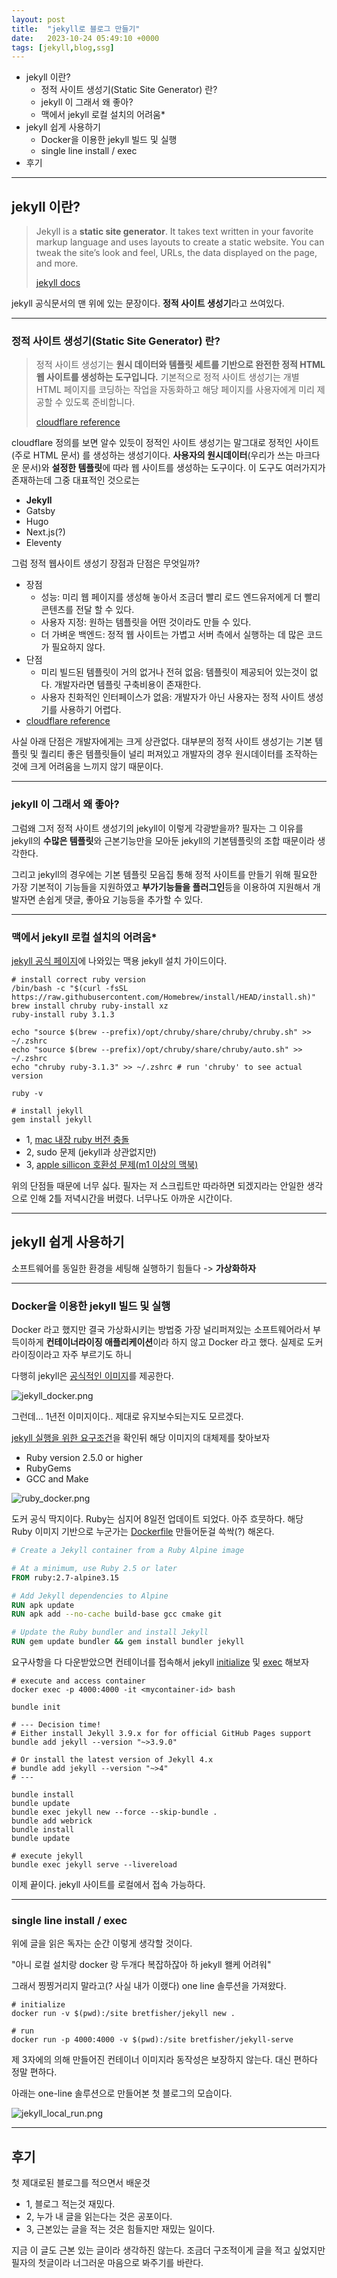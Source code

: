```yaml
---
layout: post
title:  "jekyll로 블로그 만들기"
date:   2023-10-24 05:49:10 +0000
tags: [jekyll,blog,ssg]
---
```


- jekyll 이란?
  - 정적 사이트 생성기(Static Site Generator) 란?
  - jekyll 이 그래서 왜 좋아?
  - 맥에서 jekyll 로컬 설치의 어려움*
- jekyll 쉽게 사용하기
  - Docker을 이용한 jekyll 빌드 및 실행
  - single line install / exec
- 후기

---

## jekyll 이란?

> Jekyll is a **static site generator**. It takes text written in your favorite markup language and uses layouts to create a static website. You can tweak the site’s look and feel, URLs, the data displayed on the page, and more.
>
> [jekyll docs](https://jekyllrb.com/docs/)

jekyll 공식문서의 맨 위에 있는 문장이다. **정적 사이트 생성기**라고 쓰여있다.

---

### 정적 사이트 생성기(Static Site Generator) 란?

> 정적 사이트 생성기는 **원시 데이터와 템플릿 세트를 기반으로 완전한 정적 HTML 웹 사이트를 생성하는 도구입니다.** 기본적으로 정적 사이트 생성기는 개별 HTML 페이지를 코딩하는 작업을 자동화하고 해당 페이지를 사용자에게 미리 제공할 수 있도록 준비합니다.
>
> [cloudflare reference](https://www.cloudflare.com/ko-kr/learning/performance/static-site-generator/#:~:text=%EC%A0%95%EC%A0%81%20%EC%82%AC%EC%9D%B4%ED%8A%B8%20%EC%83%9D%EC%84%B1%EA%B8%B0%EB%8A%94%20%EC%9B%90%EC%8B%9C,%ED%95%A0%20%EC%88%98%20%EC%9E%88%EB%8F%84%EB%A1%9D%20%EC%A4%80%EB%B9%84%ED%95%A9%EB%8B%88%EB%8B%A4.)

cloudflare 정의를 보면 알수 있듯이 정적인 사이트 생성기는 말그대로 정적인 사이트 (주로 HTML 문서) 를 생성하는 생성기이다. **사용자의 원시데이터**(우리가 쓰는 마크다운 문서)와 **설정한 템플릿**에 따라 웹 사이트를 생성하는 도구이다. 이 도구도 여러가지가 존재하는데 그중 대표적인 것으로는

- **Jekyll**
- Gatsby
- Hugo
- Next.js(?)
- Eleventy

그럼 정적 웹사이트 생성기 장점과 단점은 무엇일까?

- 장점
  - 성능: 미리 웹 페이지를 생성해 놓아서 조금더 빨리 로드 엔드유저에게 더 빨리 콘텐츠를 전달 할 수 있다.
  - 사용자 지정: 원하는 템플릿을 어떤 것이라도 만들 수 있다.
  - 더 가벼운 백엔드: 정적 웹 사이트는 가볍고 서버 측에서 실행하는 데 많은 코드가 필요하지 않다.
- 단점
  - 미리 빌드된 템플릿이 거의 없거나 전혀 없음: 템플릿이 제공되어 있는것이 없다. 개발자라면 템플릿 구축비용이 존재한다.
  - 사용자 친화적인 인터페이스가 없음: 개발자가 아닌 사용자는 정적 사이트 생성기를 사용하기 어렵다.
- [cloudflare reference](https://www.cloudflare.com/ko-kr/learning/performance/static-site-generator/#:~:text=%EC%A0%95%EC%A0%81%20%EC%82%AC%EC%9D%B4%ED%8A%B8%20%EC%83%9D%EC%84%B1%EA%B8%B0%EB%8A%94%20%EC%9B%90%EC%8B%9C,%ED%95%A0%20%EC%88%98%20%EC%9E%88%EB%8F%84%EB%A1%9D%20%EC%A4%80%EB%B9%84%ED%95%A9%EB%8B%88%EB%8B%A4.)

사실 아래 단점은 개발자에게는 크게 상관없다. 대부분의 정적 사이트 생성기는 기본 템플릿 및 퀄리티 좋은 템플릿들이 널리 퍼져있고 개발자의 경우 원시데이터를 조작하는 것에 크게 어려움을 느끼지 않기 때문이다.

---

### jekyll 이 그래서 왜 좋아?
그럼왜 그저 정적 사이트 생성기의 jekyll이 이렇게 각광받을까?
필자는 그 이유를 jekyll의 **수많은 템플릿**와 근본기능만을 모아둔 jekyll의 기본템플릿의 조합 때문이라 생각한다.

그리고 jekyll의 경우에는 기본 템플릿 모음집 통해 정적 사이트를 만들기 위해 필요한 가장 기본적이 기능들을 지원하였고 **부가기능들을 플러그인**등을 이용하여 지원해서 개발자면 손쉽게 댓글, 좋아요 기능등을 추가할 수 있다.

---

### 맥에서 jekyll 로컬 설치의 어려움*

[jekyll 공식 페이지](https://jekyllrb.com/docs/installation/macos/#install-jekyll)에 나와있는 맥용 jekyll 설치 가이드이다.
```shell
# install correct ruby version
/bin/bash -c "$(curl -fsSL https://raw.githubusercontent.com/Homebrew/install/HEAD/install.sh)"
brew install chruby ruby-install xz
ruby-install ruby 3.1.3

echo "source $(brew --prefix)/opt/chruby/share/chruby/chruby.sh" >> ~/.zshrc
echo "source $(brew --prefix)/opt/chruby/share/chruby/auto.sh" >> ~/.zshrc
echo "chruby ruby-3.1.3" >> ~/.zshrc # run 'chruby' to see actual version

ruby -v

# install jekyll
gem install jekyll
```

- 1, [mac 내장 ruby 버전 충돌](https://www.geeksforgeeks.org/how-to-install-jekyll-on-macos/)
- 2, sudo 문제 (jekyll과 상관없지만)
- 3, [apple sillicon 호환성 문제(m1 이상의 맥북)](https://talk.jekyllrb.com/t/issues-with-jekyll-rights-on-apple-m1/7479)

위의 단점들 때문에 너무 싫다. 필자는 저 스크립트만 따라하면 되겠지라는 안일한 생각으로 인해 2틀 저녁시간을 버렸다. 너무나도 아까운 시간이다.

---

## jekyll 쉽게 사용하기

소프트웨어를 동일한 환경을 세팅해 실행하기 힘들다 -> **가상화하자**

---

### Docker을 이용한 jekyll 빌드 및 실행

Docker 라고 했지만 결국 가상화시키는 방법중 가장 널리퍼져있는 소프트웨어라서 부득이하게 **컨테이너라이징 애플리케이션**이라 하지 않고 Docker 라고 했다.
실제로 도커라이징이라고 자주 부르기도 하니

다행히 jekyll은 [공식적인 이미지](https://hub.docker.com/r/jekyll/jekyll/tags)를 제공한다.

![jekyll_docker.png](/assets/img/jekyll_docker.png)

그런데... 1년전 이미지이다.. 제대로 유지보수되는지도 모르겠다.

[jekyll 실행을 위한 요구조건](https://jekyllrb.com/docs/)을 확인뒤 해당 이미지의 대체제를 찾아보자
- Ruby version 2.5.0 or higher
- RubyGems
- GCC and Make

![ruby_docker.png](/assets/img/ruby_docker.png)

도커 공식 딱지이다. Ruby는 심지어 8일전 업데이트 되었다. 아주 흐뭇하다. 해당 Ruby 이미지 기반으로 누군가는 [Dockerfile](https://github.com/BillRaymond/my-jekyll-docker-website/blob/main/dockerfile) 만들어둔걸 쓱싹(?) 해온다.

```dockerfile
# Create a Jekyll container from a Ruby Alpine image

# At a minimum, use Ruby 2.5 or later
FROM ruby:2.7-alpine3.15

# Add Jekyll dependencies to Alpine
RUN apk update
RUN apk add --no-cache build-base gcc cmake git

# Update the Ruby bundler and install Jekyll
RUN gem update bundler && gem install bundler jekyll
```

요구사항을 다 다운받았으면 컨테이너를 접속해서 jekyll [initialize](https://github.com/BillRaymond/my-jekyll-docker-website#step-7-build-the-jekyll-website) 및 [exec](https://github.com/BillRaymond/my-jekyll-docker-website#step-7-build-the-jekyll-website) 해보자

```shell
# execute and access container
docker exec -p 4000:4000 -it <mycontainer-id> bash

bundle init

# --- Decision time!
# Either install Jekyll 3.9.x for for official GitHub Pages support
bundle add jekyll --version "~>3.9.0"

# Or install the latest version of Jekyll 4.x
# bundle add jekyll --version "~>4"
# ---

bundle install
bundle update
bundle exec jekyll new --force --skip-bundle .
bundle add webrick
bundle install
bundle update

# execute jekyll
bundle exec jekyll serve --livereload
```

이제 끝이다. jekyll 사이트를 로컬에서 접속 가능하다.

---

### single line install / exec

위에 글을 읽은 독자는 순간 이렇게 생각할 것이다.

"아니 로컬 설치랑 docker 랑 두개다 복잡하잖아 하 jekyll 왤케 어려워"

그래서 찡찡거리지 말라고(? 사실 내가 이랬다) one line 솔루션을 가져왔다.

```shell
# initialize
docker run -v $(pwd):/site bretfisher/jekyll new .

# run
docker run -p 4000:4000 -v $(pwd):/site bretfisher/jekyll-serve
```
제 3자에의 의해 만들어진 컨테이너 이미지라 동작성은 보장하지 않는다. 대신 편하다 정말 편하다.

아래는 one-line 솔루션으로 만들어본 첫 블로그의 모습이다.

![jekyll_local_run.png](/assets/img/jekyll_local_run.png)

---

## 후기

첫 제대로된 블로그를 적으면서 배운것

- 1, 블로그 적는것 재밌다.
- 2, 누가 내 글을 읽는다는 것은 공포이다.
- 3, 근본있는 글을 적는 것은 힘들지만 재밌는 일이다.

지금 이 글도 근본 있는 글이라 생각하진 않는다. 조금더 구조적이게 글을 적고 싶었지만 필자의 첫글이라 너그러운 마음으로 봐주기를 바란다.

